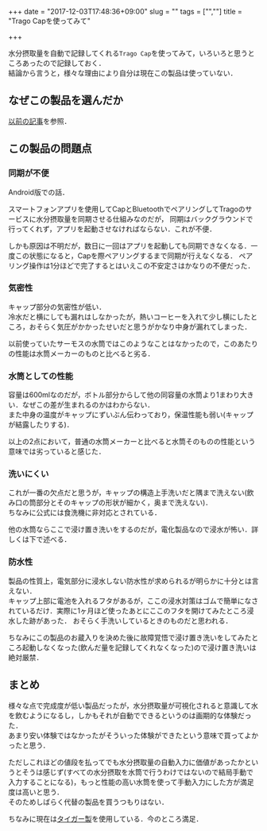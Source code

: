 +++
date = "2017-12-03T17:48:36+09:00"
slug = ""
tags = ["",""]
title = "Trago Capを使ってみて"

+++

水分摂取量を自動で記録してくれる`Trago Cap`を使ってみて，いろいろと思うところあったので記録しておく．  
結論から言うと，様々な理由により自分は現在この製品は使っていない．

## なぜこの製品を選んだか
[以前の記事](/blog/choosing-smart-water-bottle/)を参照．

## この製品の問題点
### 同期が不便
Android版での話．

スマートフォンアプリを使用してCapとBluetoothでペアリングしてTragoのサービスに水分摂取量を同期させる仕組みなのだが，
同期はバックグラウンドで行ってくれず，アプリを起動させなければならない．これが不便．

しかも原因は不明だが，数日に一回はアプリを起動しても同期できなくなる．一度この状態になると，Capを際ペアリングするまで同期が行えなくなる．
ペアリング操作は1分ほどで完了するとはいえこの不安定さはかなりの不便だった．

### 気密性
キャップ部分の気密性が低い．  
冷水だと横にしても漏れはしなかったが，熱いコーヒーを入れて少し横にしたところ，おそらく気圧がかかったせいだと思うがかなり中身が漏れてしまった．

以前使っていたサーモスの水筒ではこのようなことはなかったので，このあたりの性能は水筒メーカーのものと比べると劣る．

### 水筒としての性能
容量は600mlなのだが，ボトル部分からして他の同容量の水筒より1まわり大きい．なぜこの差が生まれるのかはわからない．  
また中身の温度がキャップにずいぶん伝わっており，保温性能も弱い(キャップが結露したりする)．

以上の2点において，普通の水筒メーカーと比べると水筒そのものの性能という意味では劣っていると感じた．

### 洗いにくい
これが一番の欠点だと思うが，キャップの構造上手洗いだと隅まで洗えない(飲み口の筒部分とそのキャップの形状が細かく，奥まで洗えない)．  
ちなみに公式には食洗機に非対応とされている．

他の水筒ならここで浸け置き洗いをするのだが，電化製品なので浸水が怖い．詳しくは下で述べる．

### 防水性
製品の性質上，電気部分に浸水しない防水性が求められるが明らかに十分とは言えない．  
キャップ上部に電池を入れるフタがあるが，ここの浸水対策はゴムで簡単になされているだけ．実際に1ヶ月ほど使ったあとにここのフタを開けてみたところ浸水した跡があった．
おそらく手洗いしているときのものだと思われる．

ちなみにこの製品のお蔵入りを決めた後に故障覚悟で浸け置き洗いをしてみたところ起動しなくなった(飲んだ量を記録してくれなくなった)ので浸け置き洗いは絶対厳禁．

## まとめ
様々な点で完成度が低い製品だったが，水分摂取量が可視化されると意識して水を飲むようになるし，しかもそれが自動でできるというのは画期的な体験だった．  
あまり安い体験ではなかったがそういった体験ができたという意味で買ってよかったと思う．

ただしこれほどの値段を払ってでも水分摂取量の自動入力に価値があったかというとそうは感じず(すべての水分摂取を水筒で行うわけではないので結局手動で入力することになる)，もっと性能の高い水筒を使って手動入力にした方が満足度は高いと思う．  
そのためしばらく代替の製品を買うつもりはない．

ちなみに現在は[タイガー製](https://www.tiger.jp/front/productdetail/confirm?productId=MMJ-A060)を使用している．今のところ満足．
